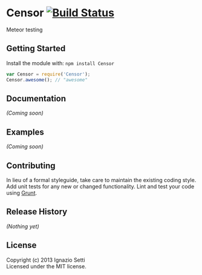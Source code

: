# Censor [![Build Status](https://secure.travis-ci.org/sixFingers/censor.png?branch=master)](http://travis-ci.org/sixFingers/censor)

Meteor testing

## Getting Started
Install the module with: `npm install Censor`

```javascript
var Censor = require('Censor');
Censor.awesome(); // "awesome"
```

## Documentation
_(Coming soon)_

## Examples
_(Coming soon)_

## Contributing
In lieu of a formal styleguide, take care to maintain the existing coding style. Add unit tests for any new or changed functionality. Lint and test your code using [Grunt](http://gruntjs.com/).

## Release History
_(Nothing yet)_

## License
Copyright (c) 2013 Ignazio Setti  
Licensed under the MIT license.

